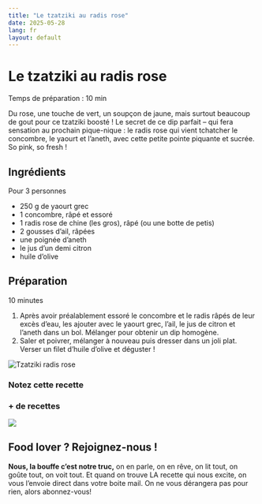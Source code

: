 ```yaml
---
title: "Le tzatziki au radis rose"
date: 2025-05-28
lang: fr
layout: default
---
```

# Le tzatziki au radis rose

Temps de préparation : 10 min

Du rose, une touche de vert, un soupçon de jaune, mais surtout beaucoup de gout pour ce tzatziki boosté ! Le secret de ce dip parfait – qui fera sensation au prochain pique-nique : le radis rose qui vient tchatcher le concombre, le yaourt et l’aneth, avec cette petite pointe piquante et sucrée. So pink, so fresh !

## Ingrédients

Pour 3 personnes

-   250 g de yaourt grec
-   1 concombre, râpé et essoré
-   1 radis rose de chine (les gros), râpé (ou une botte de petis)
-   2 gousses d’ail, râpées
-   une poignée d’aneth
-   le jus d’un demi citron
-   huile d’olive

## Préparation

10 minutes

1.  Après avoir préalablement essoré le concombre et le radis râpés de leur excès d’eau, les ajouter avec le yaourt grec, l’ail, le jus de citron et l’aneth dans un bol. Mélanger pour obtenir un dip homogène. 
2.  Saler et poivrer, mélanger à nouveau puis dresser dans un joli plat. Verser un filet d’huile d’olive et déguster ! 

![Tzatziki radis rose](https://recettes.belly-media.com/wp-content/uploads/2024/05/IMG_87481-2-1280x1280.jpg)

### Notez cette recette

### \+ de recettes

![](https://recettes.belly-media.com/wp-content/uploads/2022/09/belly-nl-cta.jpg)

## Food lover ? Rejoignez-nous !

**Nous, la bouffe c’est notre truc,** on en parle, on en rêve, on lit tout, on goûte tout, on voit tout. Et quand on trouve LA recette qui nous excite, on vous l’envoie direct dans votre boite mail. On ne vous dérangera pas pour rien, alors abonnez-vous!